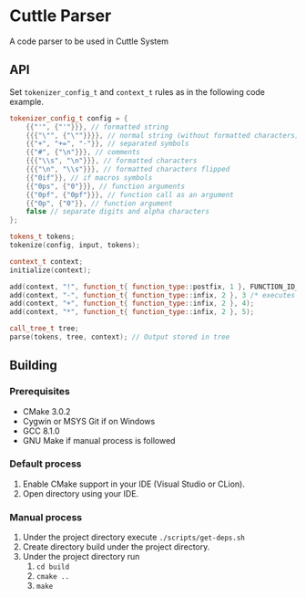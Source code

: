[//]: # ({% raw %})

# Cuttle Parser
A code parser to be used in Cuttle System

## API

Set `tokenizer_config_t` and `context_t` rules as in the following code example.

```c++
tokenizer_config_t config = {
    {{"'", {"'"}}}, // formatted string
    {{{"\"", {"\""}}}}, // normal string (without formatted characters)
    {{"+", "+=", "-"}}, // separated symbols
    {{"#", {"\n"}}}, // comments
    {{{"\\s", "\n"}}}, // formatted characters
    {{{"\n", "\\s"}}}, // formatted characters flipped
    {{"0if"}}, // if macros symbols
    {{"0ps", {"0"}}}, // function arguments
    {{"0pf", {"0pf"}}}, // function call as an argument
    {{"0p", {"0"}}, // function argument
    false // separate digits and alpha characters
};

tokens_t tokens;
tokenize(config, input, tokens);

context_t context;
initialize(context);

add(context, "!", function_t{ function_type::postfix, 1 }, FUNCTION_ID_UNKNOWN);
add(context, "-", function_t{ function_type::infix, 2 }, 3 /* executes after what function (id) */);
add(context, "+", function_t{ function_type::infix, 2 }, 4);
add(context, "*", function_t{ function_type::infix, 2 }, 5);

call_tree_t tree;
parse(tokens, tree, context); // Output stored in tree
```

## Building

### Prerequisites
 
- CMake 3.0.2
- Cygwin or MSYS Git if on Windows
- GCC 8.1.0
- GNU Make if manual process is followed

### Default process

1. Enable CMake support in your IDE (Visual Studio or CLion).
2. Open directory using your IDE.

### Manual process

1. Under the project directory execute `./scripts/get-deps.sh`
2. Create directory build under the project directory.
3. Under the project directory run 
    1. `cd build`
    2. `cmake ..`
    3. `make`

[//]: # ({% endraw %})
